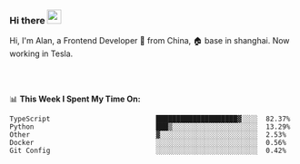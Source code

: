 ### Hi there <img src="https://media.giphy.com/media/hvRJCLFzcasrR4ia7z/giphy.gif" width="25px">

<!-- ![visitors](https://visitor-badge.glitch.me/badge?page_id=dislfyer.dislfyer) -->

Hi, I'm Alan, a Frontend Developer 🚀 from China, 🏠 base in shanghai. Now working in Tesla.

<br/>
<br/>

📊 **This Week I Spent My Time On:**


<!--START_SECTION:waka-->

```text
TypeScript                          ████████████████████▓░░░░  82.37%
Python                              ███▒░░░░░░░░░░░░░░░░░░░░░  13.29%
Other                               ▓░░░░░░░░░░░░░░░░░░░░░░░░  2.53%
Docker                              ░░░░░░░░░░░░░░░░░░░░░░░░░  0.56%
Git Config                          ░░░░░░░░░░░░░░░░░░░░░░░░░  0.42%
```

<!--END_SECTION:waka-->

<!--
**About Me:**
 -->
